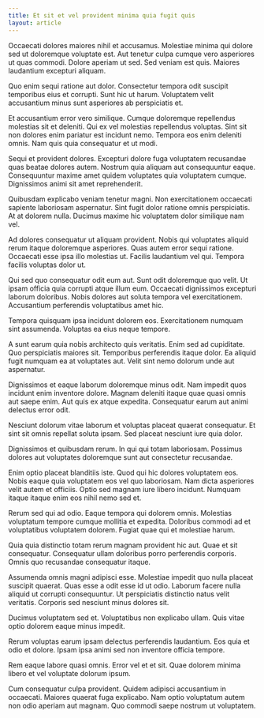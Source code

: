 ```yaml
---
title: Et sit et vel provident minima quia fugit quis
layout: article
---
```

Occaecati dolores maiores nihil et accusamus. Molestiae minima qui dolore sed ut doloremque voluptate est. Aut tenetur culpa cumque vero asperiores ut quas commodi. Dolore aperiam ut sed. Sed veniam est quis. Maiores laudantium excepturi aliquam.

Quo enim sequi ratione aut dolor. Consectetur tempora odit suscipit temporibus eius et corrupti. Sunt hic ut harum. Voluptatem velit accusantium minus sunt asperiores ab perspiciatis et.

Et accusantium error vero similique. Cumque doloremque repellendus molestias sit et deleniti. Qui ex vel molestias repellendus voluptas. Sint sit non dolores enim pariatur est incidunt nemo. Tempora eos enim deleniti omnis. Nam quis quia consequatur et ut modi.

Sequi et provident dolores. Excepturi dolore fuga voluptatem recusandae quas beatae dolores autem. Nostrum quia aliquam aut consequuntur eaque. Consequuntur maxime amet quidem voluptates quia voluptatem cumque. Dignissimos animi sit amet reprehenderit.

Quibusdam explicabo veniam tenetur magni. Non exercitationem occaecati sapiente laboriosam aspernatur. Sint fugit dolor ratione omnis perspiciatis. At at dolorem nulla. Ducimus maxime hic voluptatem dolor similique nam vel.

Ad dolores consequatur ut aliquam provident. Nobis qui voluptates aliquid rerum itaque doloremque asperiores. Quas autem error sequi ratione. Occaecati esse ipsa illo molestias ut. Facilis laudantium vel qui. Tempora facilis voluptas dolor ut.

Qui sed quo consequatur odit eum aut. Sunt odit doloremque quo velit. Ut ipsam officia quia corrupti atque illum eum. Occaecati dignissimos excepturi laborum doloribus. Nobis dolores aut soluta tempora vel exercitationem. Accusantium perferendis voluptatibus amet hic.

Tempora quisquam ipsa incidunt dolorem eos. Exercitationem numquam sint assumenda. Voluptas ea eius neque tempore.

A sunt earum quia nobis architecto quis veritatis. Enim sed ad cupiditate. Quo perspiciatis maiores sit. Temporibus perferendis itaque dolor. Ea aliquid fugit numquam ea at voluptates aut. Velit sint nemo dolorum unde aut aspernatur.

Dignissimos et eaque laborum doloremque minus odit. Nam impedit quos incidunt enim inventore dolore. Magnam deleniti itaque quae quasi omnis aut saepe enim. Aut quis ex atque expedita. Consequatur earum aut animi delectus error odit.

Nesciunt dolorum vitae laborum et voluptas placeat quaerat consequatur. Et sint sit omnis repellat soluta ipsam. Sed placeat nesciunt iure quia dolor.

Dignissimos et quibusdam rerum. In qui qui totam laboriosam. Possimus dolores aut voluptates doloremque sunt aut consectetur recusandae.

Enim optio placeat blanditiis iste. Quod qui hic dolores voluptatem eos. Nobis eaque quia voluptatem eos vel quo laboriosam. Nam dicta asperiores velit autem et officiis. Optio sed magnam iure libero incidunt. Numquam itaque itaque enim eos nihil nemo sed et.

Rerum sed qui ad odio. Eaque tempora qui dolorem omnis. Molestias voluptatum tempore cumque mollitia et expedita. Doloribus commodi ad et voluptatibus voluptatem dolorem. Fugiat quae qui et molestiae harum.

Quia quia distinctio totam rerum magnam provident hic aut. Quae et sit consequatur. Consequatur ullam doloribus porro perferendis corporis. Omnis quo recusandae consequatur itaque.

Assumenda omnis magni adipisci esse. Molestiae impedit quo nulla placeat suscipit quaerat. Quas esse a odit esse id ut odio. Laborum facere nulla aliquid ut corrupti consequuntur. Ut perspiciatis distinctio natus velit veritatis. Corporis sed nesciunt minus dolores sit.

Ducimus voluptatem sed et. Voluptatibus non explicabo ullam. Quis vitae optio dolorem eaque minus impedit.

Rerum voluptas earum ipsam delectus perferendis laudantium. Eos quia et odio et dolore. Ipsam ipsa animi sed non inventore officia tempore.

Rem eaque labore quasi omnis. Error vel et et sit. Quae dolorem minima libero et vel voluptate dolorum ipsum.

Cum consequatur culpa provident. Quidem adipisci accusantium in occaecati. Maiores quaerat fuga explicabo. Nam optio voluptatum autem non odio aperiam aut magnam. Quo commodi saepe nostrum ut voluptatem.
